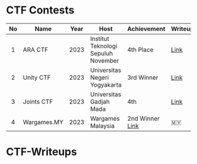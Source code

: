 # CTF Contests

| No | Name      | Year     | Host  | Achievement   | Writeups | Country |
| :---:   | --------  | :------: | -------- | ----- | ----- | :-----: |
| 1 | ARA CTF   | 2023     | Institut Teknologi Sepuluh November | 4th Place | [Link](tes) | 🇮🇩 |
| 2 | Unity CTF   | 2023   | Universitas Negeri Yogyakarta | 3rd Winner | [Link](tes) | 🇮🇩 |
| 3 | Joints CTF  | 2023   | Universitas Gadjah Mada       | 4th  | [Link](tes) | 🇮🇩 |
| 4 | Wargames.MY | 2023   | Wargames Malaysia             | 2nd Winner [Link](tes) | 🇲🇾 |


# CTF-Writeups
